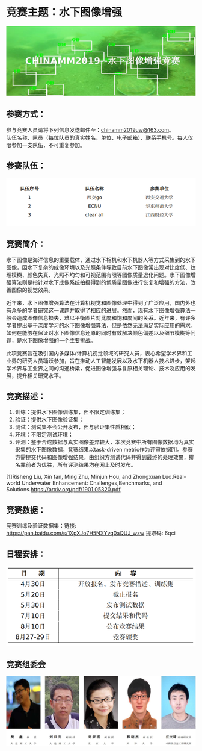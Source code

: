 # 竞赛主题：水下图像增强
![image](/image/newlogo.png)

## 参赛方式：
参与竞赛人员请将下列信息发送邮件至：chinamm2019uw@163.com。  
队伍名称、队员（每位队员的真实姓名、单位、电子邮箱）、联系手机号。每人仅限参加一支队伍，不可重复参加。  

## 参赛队伍：
![image](/image/teamlist.png)

## 竞赛简介：
水下图像是海洋信息的重要载体，通过水下相机和水下机器人等方式采集到的水下图像，因水下复杂的成像环境以及光照条件导致目前水下图像常出现对比度低、纹理模糊、颜色失真、光照不均匀和可视范围有限等图像质量退化问题。水下图像增强算法则是指针对水下成像系统拍摄得到的低质量图像进行恢复和增强的方法，改善图像的视觉效果。  

近年来，水下图像增强算法在计算机视觉和图像处理中得到了广泛应用，国内外也有众多的学者研究这一课题并取得了相应的进展。然而，现有水下图像增强算法一般会造成图像信息损失，难以平衡图片对比度和饱和度间的关系。近年来，有许多学者提出基于深度学习的水下图像增强算法，但是依然无法满足实际应用的需求。如何在能够在保证对水下图像信息还原的同时有效解决颜色偏差以及细节模糊等问题，是水下图像增强的一个主要挑战。  

此项竞赛旨在吸引国内多媒体/计算机视觉领域的研究人员，衷心希望学术界和工业界的研究人员踊跃参加，旨在推动人工智能发展以及水下机器人技术进步，架起学术界与工业界之间的沟通桥梁，促进图像增强与复原相关理论、技术及应用的发展，提升相关研究水平。  

## 竞赛描述：
1. 训练：提供水下图像训练集，但不限定训练集；  
2. 验证：提供水下图像验证集；  
3. 测试：测试集不会公开发布，但与验证集性质相似；  
4. 环境：不限定测试环境；  
5. 评测：鉴于合成数据与真实图像差异较大，本次竞赛中所有图像数据均为真实采集的水下图像数据，竞赛结果以task-driven metric作为评审依据[1]。参赛方需提交代码和图像增强结果，由组织方测试代码并得到最终的处理效果，排名靠前者为优胜，所有评测结果均在网上及时发布。

[1]Risheng Liu, Xin fan, Ming Zhu, Minjun Hou, and Zhongxuan Luo.Real-world Underwater Enhancement: Challenges,Benchmarks, and Solutions.<https://arxiv.org/pdf/1901.05320.pdf>

## 竞赛数据：
竞赛训练及验证数据集：链接: https://pan.baidu.com/s/1XpXJo7H5NXYvq0aQUJ_wzw 提取码: 6qci 

## 日程安排：
![image](/image/date.png)  

## 竞赛组委会
![image](/image/people.jpg)  

